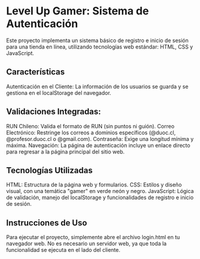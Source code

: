# Level Up Gamer: Sistema de Autenticación
Este proyecto implementa un sistema básico de registro e inicio de sesión para una tienda en línea, utilizando tecnologías web estándar: HTML, CSS y JavaScript.

## Características
Autenticación en el Cliente: La información de los usuarios se guarda y se gestiona en el localStorage del navegador.

## Validaciones Integradas:

RUN Chileno: Valida el formato de RUN (sin puntos ni guión).
Correo Electrónico: Restringe los correos a dominios específicos (@duoc.cl, @profesor.duoc.cl o @gmail.com).
Contraseña: Exige una longitud mínima y máxima.
Navegación: La página de autenticación incluye un enlace directo para regresar a la página principal del sitio web.

## Tecnologías Utilizadas
HTML: Estructura de la página web y formularios.
CSS: Estilos y diseño visual, con una temática "gamer" en verde neón y negro.
JavaScript: Lógica de validación, manejo del localStorage y funcionalidades de registro e inicio de sesión.

## Instrucciones de Uso
Para ejecutar el proyecto, simplemente abre el archivo login.html en tu navegador web. No es necesario un servidor web, ya que toda la funcionalidad se ejecuta en el lado del cliente.
